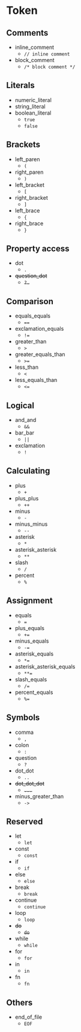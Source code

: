 # Token

## Comments

- inline_comment
  - `// inline comment`
- block_comment
  - `/* block comment */`

## Literals

- numeric_literal
- string_literal
- boolean_literal
  - `true`
  - `false`

## Brackets

- left_paren
  - `(`
- right_paren
  - `)`
- left_bracket
  - `[`
- right_bracket
  - `]`
- left_brace
  - `{`
- right_brace
  - `}`

## Property access

- dot
  - `.`
- ~~question_dot~~
  - ~~`?.`~~

## Comparison

- equals_equals
  - `==`
- exclamation_equals
  - `!=`
- greater_than
  - `>`
- greater_equals_than
  - `>=`
- less_than
  - `<`
- less_equals_than
  - `<=`

## Logical

- and_and
  - `&&`
- bar_bar
  - `||`
- exclamation
  - `!`

## Calculating

- plus
  - `+`
- plus_plus
  - `++`
- minus
  - `-`
- minus_minus
  - `--`
- asterisk
  - `*`
- asterisk_asterisk
  - `**`
- slash
  - `/`
- percent
  - `%`

## Assignment

- equals
  - `=`
- plus_equals
  - `+=`
- minus_equals
  - `-=`
- asterisk_equals
  - `*=`
- asterisk_asterisk_equals
  - `**=`
- slash_equals
  - `/=`
- percent_equals
  - `%=`

## Symbols

- comma
  - `,`
- colon
  - `:`
- question
  - `?`
- dot_dot
  - `..`
- ~~dot_dot_dot~~
  - ~~`...`~~
- minus_greater_than
  - `->`

## Reserved

- let
  - `let`
- const
  - `const`
- if
  - `if`
- else
  - `else`
- break
  - `break`
- continue
  - `continue`
- loop
  - `loop`
- ~~do~~
  - ~~`do`~~
- while
  - `while`
- for
  - `for`
- in
  - `in`
- fn
  - `fn`

## Others

- end_of_file
  - `EOF`
